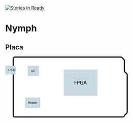 [![Stories in Ready](https://badge.waffle.io/mutalabs/nymph.png?label=ready&title=Ready)](https://waffle.io/mutalabs/nymph)
# Nymph



## Placa

![block diagram](draw/nymph.png)
